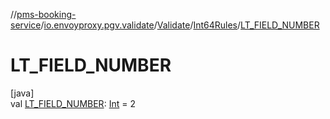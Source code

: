 //[pms-booking-service](../../../../index.md)/[io.envoyproxy.pgv.validate](../../index.md)/[Validate](../index.md)/[Int64Rules](index.md)/[LT_FIELD_NUMBER](-l-t_-f-i-e-l-d_-n-u-m-b-e-r.md)

# LT_FIELD_NUMBER

[java]\
val [LT_FIELD_NUMBER](-l-t_-f-i-e-l-d_-n-u-m-b-e-r.md): [Int](https://kotlinlang.org/api/core/kotlin-stdlib/kotlin/-int/index.html) = 2